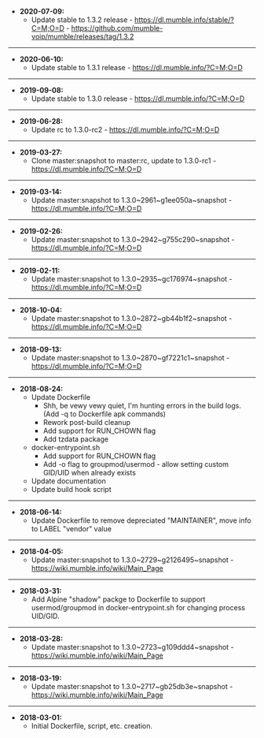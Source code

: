 * **2020-07-09:**
    * Update stable to 1.3.2 release - https://dl.mumble.info/stable/?C=M;O=D - https://github.com/mumble-voip/mumble/releases/tag/1.3.2
---
* **2020-06-10:**
    * Update stable to 1.3.1 release - https://dl.mumble.info/?C=M;O=D
---
* **2019-09-08:**
    * Update stable to 1.3.0 release - https://dl.mumble.info/?C=M;O=D
---
* **2019-06-28:**
    * Update rc to 1.3.0-rc2 - https://dl.mumble.info/?C=M;O=D
---
* **2019-03-27:**
    * Clone master:snapshot to master:rc, update to 1.3.0-rc1 - https://dl.mumble.info/?C=M;O=D
---
* **2019-03-14:**
    * Update master:snapshot to 1.3.0~2961~g1ee050a~snapshot - https://dl.mumble.info/?C=M;O=D
---
* **2019-02-26:**
    * Update master:snapshot to 1.3.0~2942~g755c290~snapshot - https://dl.mumble.info/?C=M;O=D
---
* **2019-02-11:**
    * Update master:snapshot to 1.3.0~2935~gc176974~snapshot - https://dl.mumble.info/?C=M;O=D
---
* **2018-10-04:**
    * Update master:snapshot to 1.3.0~2872~gb44b1f2~snapshot - https://dl.mumble.info/?C=M;O=D
---
* **2018-09-13:**
    * Update master:snapshot to 1.3.0~2870~gf7221c1~snapshot - https://dl.mumble.info/?C=M;O=D
---
* **2018-08-24:**
    * Update Dockerfile
        * Shh, be vewy vewy quiet, I'm hunting errors in the build logs. (Add -q to Dockerfile apk commands)
        * Rework post-build cleanup
        * Add support for RUN_CHOWN flag
        * Add tzdata package
    * docker-entrypoint.sh
        * Add support for RUN_CHOWN flag
        * Add -o flag to groupmod/usermod - allow setting custom GID/UID when already exists
    * Update documentation
    * Update build hook script
---
* **2018-06-14:**
    * Update Dockerfile to remove depreciated "MAINTAINER", move info to LABEL "vendor" value
---
* **2018-04-05:**
    * Update master:snapshot to 1.3.0~2729~g2126495~snapshot - https://wiki.mumble.info/wiki/Main_Page
---
* **2018-03-31:**
    * Add Alpine "shadow" packge to Dockerfile to support usermod/groupmod in docker-entrypoint.sh for changing process UID/GID.
---
* **2018-03-28:**
    * Update master:snapshot to 1.3.0~2723~g109ddd4~snapshot - https://wiki.mumble.info/wiki/Main_Page
---
* **2018-03-19:**
    * Update master:snapshot to 1.3.0~2717~gb25db3e~snapshot - https://wiki.mumble.info/wiki/Main_Page
---
* **2018-03-01:**
    * Initial Dockerfile, script, etc. creation.
